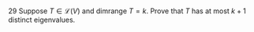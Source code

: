 29 Suppose $T \in \mathcal{L}(V)$ and dimrange $T=k$. Prove that $T$ has at most $k+1$ distinct eigenvalues.
